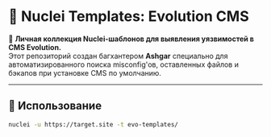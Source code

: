 # 🐾 Nuclei Templates: Evolution CMS

🎯 **Личная коллекция Nuclei-шаблонов для выявления уязвимостей в CMS Evolution.**  
Этот репозиторий создан багхантером **Ashgar** специально для автоматизированного поиска misconfig'ов, оставленных файлов и бэкапов при установке CMS по умолчанию.

---

## 🚀 Использование

```bash
nuclei -u https://target.site -t evo-templates/
